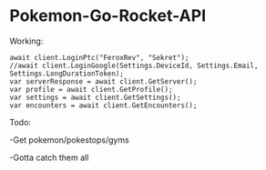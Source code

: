 # Pokemon-Go-Rocket-API

Working:

```
await client.LoginPtc("FeroxRev", "Sekret");
//await client.LoginGoogle(Settings.DeviceId, Settings.Email, Settings.LongDurationToken);
var serverResponse = await client.GetServer();
var profile = await client.GetProfile();
var settings = await client.GetSettings();
var encounters = await client.GetEncounters();
```

Todo:

-Get pokemon/pokestops/gyms

-Gotta catch them all
